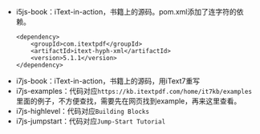 
- i5js-book：iText-in-action，书籍上的源码。pom.xml添加了连字符的依赖。
  ```
  <dependency>
      <groupId>com.itextpdf</groupId>
      <artifactId>itext-hyph-xml</artifactId>
      <version>5.1.1</version>
  </dependency>
  ```
- i7js-book：iText-in-action，书籍上的源码，用iText7重写
- i7js-examples：代码对应`https://kb.itextpdf.com/home/it7kb/examples` 里面的例子，不方便查找，需要先在网页找到example，再来这里查看。
- i7js-highlevel：代码对应`Building Blocks`
- i7js-jumpstart：代码对应`Jump-Start Tutorial`
